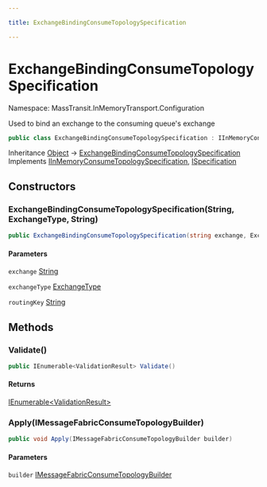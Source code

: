```yaml
---

title: ExchangeBindingConsumeTopologySpecification

---
```


# ExchangeBindingConsumeTopologySpecification

Namespace: MassTransit.InMemoryTransport.Configuration

Used to bind an exchange to the consuming queue's exchange

```csharp
public class ExchangeBindingConsumeTopologySpecification : IInMemoryConsumeTopologySpecification, ISpecification
```

Inheritance [Object](https://learn.microsoft.com/en-us/dotnet/api/system.object) → [ExchangeBindingConsumeTopologySpecification](../masstransit-inmemorytransport-configuration/exchangebindingconsumetopologyspecification)<br/>
Implements [IInMemoryConsumeTopologySpecification](../masstransit-inmemorytransport-configuration/iinmemoryconsumetopologyspecification), [ISpecification](../../masstransit-abstractions/masstransit/ispecification)

## Constructors

### **ExchangeBindingConsumeTopologySpecification(String, ExchangeType, String)**

```csharp
public ExchangeBindingConsumeTopologySpecification(string exchange, ExchangeType exchangeType, string routingKey)
```

#### Parameters

`exchange` [String](https://learn.microsoft.com/en-us/dotnet/api/system.string)<br/>

`exchangeType` [ExchangeType](../masstransit-transports-fabric/exchangetype)<br/>

`routingKey` [String](https://learn.microsoft.com/en-us/dotnet/api/system.string)<br/>

## Methods

### **Validate()**

```csharp
public IEnumerable<ValidationResult> Validate()
```

#### Returns

[IEnumerable\<ValidationResult\>](https://learn.microsoft.com/en-us/dotnet/api/system.collections.generic.ienumerable-1)<br/>

### **Apply(IMessageFabricConsumeTopologyBuilder)**

```csharp
public void Apply(IMessageFabricConsumeTopologyBuilder builder)
```

#### Parameters

`builder` [IMessageFabricConsumeTopologyBuilder](../masstransit-configuration/imessagefabricconsumetopologybuilder)<br/>
